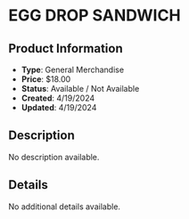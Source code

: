 # EGG DROP SANDWICH

## Product Information
- **Type**: General Merchandise
- **Price**: $18.00
- **Status**: Available / Not Available
- **Created**: 4/19/2024
- **Updated**: 4/19/2024

## Description
No description available.



## Details
No additional details available.
